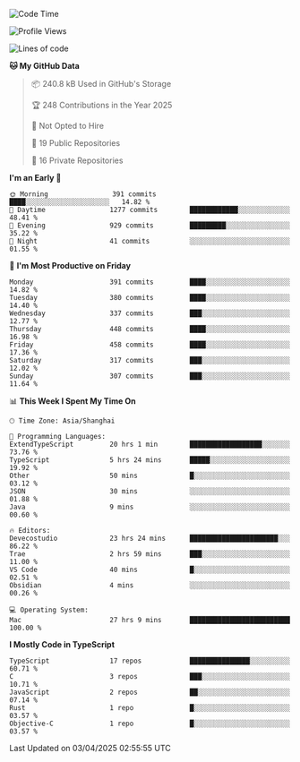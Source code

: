 <!--START_SECTION:waka-->
![Code Time](http://img.shields.io/badge/Code%20Time-3%2C303%20hrs%2046%20mins-blue)

![Profile Views](http://img.shields.io/badge/Profile%20Views-0-blue)

![Lines of code](https://img.shields.io/badge/From%20Hello%20World%20I%27ve%20Written-2.9%20million%20lines%20of%20code-blue)

**🐱 My GitHub Data** 

> 📦 240.8 kB Used in GitHub's Storage 
 > 
> 🏆 248 Contributions in the Year 2025
 > 
> 🚫 Not Opted to Hire
 > 
> 📜 19 Public Repositories 
 > 
> 🔑 16 Private Repositories 
 > 
**I'm an Early 🐤** 

```text
🌞 Morning                391 commits         ████░░░░░░░░░░░░░░░░░░░░░   14.82 % 
🌆 Daytime                1277 commits        ████████████░░░░░░░░░░░░░   48.41 % 
🌃 Evening                929 commits         █████████░░░░░░░░░░░░░░░░   35.22 % 
🌙 Night                  41 commits          ░░░░░░░░░░░░░░░░░░░░░░░░░   01.55 % 
```
📅 **I'm Most Productive on Friday** 

```text
Monday                   391 commits         ████░░░░░░░░░░░░░░░░░░░░░   14.82 % 
Tuesday                  380 commits         ████░░░░░░░░░░░░░░░░░░░░░   14.40 % 
Wednesday                337 commits         ███░░░░░░░░░░░░░░░░░░░░░░   12.77 % 
Thursday                 448 commits         ████░░░░░░░░░░░░░░░░░░░░░   16.98 % 
Friday                   458 commits         ████░░░░░░░░░░░░░░░░░░░░░   17.36 % 
Saturday                 317 commits         ███░░░░░░░░░░░░░░░░░░░░░░   12.02 % 
Sunday                   307 commits         ███░░░░░░░░░░░░░░░░░░░░░░   11.64 % 
```


📊 **This Week I Spent My Time On** 

```text
🕑︎ Time Zone: Asia/Shanghai

💬 Programming Languages: 
ExtendTypeScript         20 hrs 1 min        ██████████████████░░░░░░░   73.76 % 
TypeScript               5 hrs 24 mins       █████░░░░░░░░░░░░░░░░░░░░   19.92 % 
Other                    50 mins             █░░░░░░░░░░░░░░░░░░░░░░░░   03.12 % 
JSON                     30 mins             ░░░░░░░░░░░░░░░░░░░░░░░░░   01.88 % 
Java                     9 mins              ░░░░░░░░░░░░░░░░░░░░░░░░░   00.60 % 

🔥 Editors: 
Devecostudio             23 hrs 24 mins      ██████████████████████░░░   86.22 % 
Trae                     2 hrs 59 mins       ███░░░░░░░░░░░░░░░░░░░░░░   11.00 % 
VS Code                  40 mins             █░░░░░░░░░░░░░░░░░░░░░░░░   02.51 % 
Obsidian                 4 mins              ░░░░░░░░░░░░░░░░░░░░░░░░░   00.26 % 

💻 Operating System: 
Mac                      27 hrs 9 mins       █████████████████████████   100.00 % 
```

**I Mostly Code in TypeScript** 

```text
TypeScript               17 repos            ███████████████░░░░░░░░░░   60.71 % 
C                        3 repos             ███░░░░░░░░░░░░░░░░░░░░░░   10.71 % 
JavaScript               2 repos             ██░░░░░░░░░░░░░░░░░░░░░░░   07.14 % 
Rust                     1 repo              █░░░░░░░░░░░░░░░░░░░░░░░░   03.57 % 
Objective-C              1 repo              █░░░░░░░░░░░░░░░░░░░░░░░░   03.57 % 
```




 Last Updated on 03/04/2025 02:55:55 UTC
<!--END_SECTION:waka-->